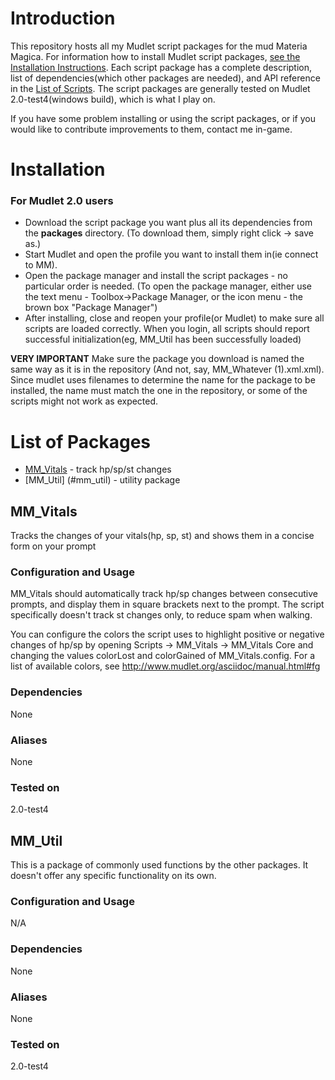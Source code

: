 Introduction
============

This repository hosts all my Mudlet script packages for the mud Materia Magica. For information how to install Mudlet script packages, [see the Installation Instructions](#installation). Each script package has a complete description, list of dependencies(which other packages are needed), and API reference in the [List of Scripts](#list-of-scripts). The script packages are generally tested on Mudlet 2.0-test4(windows build), which is what I play on.

If you have some problem installing or using the script packages, or if you would like to contribute improvements to them, contact me in-game.

Installation
============

### For Mudlet 2.0 users

* Download the script package you want plus all its dependencies from the **packages** directory. (To download them, simply right click -> save as.)
* Start Mudlet and open the profile you want to install them in(ie connect to MM).
* Open the package manager and install the script packages - no particular order is needed. (To open the package manager, either use the text menu - Toolbox->Package Manager, or the icon menu - the brown box "Package Manager")
* After installing, close and reopen your profile(or Mudlet) to make sure all scripts are loaded correctly. When you login, all scripts should report successful initialization(eg, MM_Util has been successfully loaded) 

**VERY IMPORTANT** Make sure the package you download is named the same way as it is in the repository (And not, say, MM_Whatever (1).xml.xml). Since mudlet uses filenames to determine the name for the package to be installed, the name must match the one in the repository, or some of the scripts might not work as expected.


List of Packages
================
* [MM_Vitals](#mm_vitals) - track hp/sp/st changes
* [MM_Util] (#mm_util) - utility package


MM_Vitals
---------

Tracks the changes of your vitals(hp, sp, st) and shows them in a concise form on your prompt

### Configuration and Usage
MM_Vitals should automatically track hp/sp changes between consecutive prompts, and display them in square brackets next to the prompt. The script specifically doesn't track st changes only, to reduce spam when walking. 

You can configure the colors the script uses to highlight positive or negative changes of hp/sp by opening Scripts -> MM_Vitals -> MM_Vitals Core and changing the values colorLost and colorGained of MM_Vitals.config. For a list of available colors, see http://www.mudlet.org/asciidoc/manual.html#fg
### Dependencies
None
### Aliases
None
### Tested on
2.0-test4

MM_Util
-------

This is a package of commonly used functions by the other packages. It doesn't offer any specific functionality on its own.

### Configuration and Usage
N/A
### Dependencies
None
### Aliases
None
### Tested on
2.0-test4